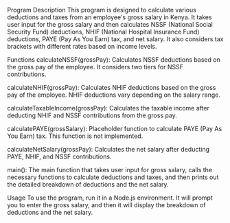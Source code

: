 
Program Description
This program is designed to calculate various deductions and taxes from an employee's gross salary in Kenya. It takes user input for the gross salary and then calculates NSSF (National Social Security Fund) deductions, NHIF (National Hospital Insurance Fund) deductions, PAYE (Pay As You Earn) tax, and net salary. It also considers tax brackets with different rates based on income levels.

Functions
calculateNSSF(grossPay): Calculates NSSF deductions based on the gross pay of the employee. It considers two tiers for NSSF contributions.

calculateNHIF(grossPay): Calculates NHIF deductions based on the gross pay of the employee. NHIF deductions vary depending on the salary range.

calculateTaxableIncome(grossPay): Calculates the taxable income after deducting NHIF and NSSF contributions from the gross pay.

calculatePAYE(grossSalary): Placeholder function to calculate PAYE (Pay As You Earn) tax. This function is not implemented.

calculateNetSalary(grossPay): Calculates the net salary after deducting PAYE, NHIF, and NSSF contributions.

main(): The main function that takes user input for gross salary, calls the necessary functions to calculate deductions and taxes, and then prints out the detailed breakdown of deductions and the net salary.

Usage
To use the program, run it in a Node.js environment. It will prompt you to enter the gross salary, and then it will display the breakdown of deductions and the net salary.
